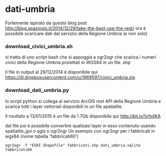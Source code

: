 # dati-umbria
Fortemente ispirato da questo blog post http://blog.spaziogis.it/2014/12/29/take-the-best-use-the-rest/ ora è possibile scaricare dati dal servizio della Regione Umbria (e non solo)

### download_civici_umbria.sh 

si tratta di uno script bash che si appoggia a ogr2ogr che scarica i numeri civici della Regione Umbria proiettati in WGS84 in un file .shp

Il file in output al 29/12/2014 è disponibile qui
https://dl.dropboxusercontent.com/u/1969597/civici_umbria.zip

### download_dati_umbria.py 
lo script python si collega al servizio ArcGIS rest API della Regione Umbria e scarica tutti i layer vettoriali disponibili in un file spatialite.

Il risultato a 13/01/2015 è un file da 1.7Gb disponibile qui
http://bit.ly/1yfmlKA

dal file poi è possibile convertire qualsiasi layer in esso contenuto usando spatialite_gui o qgis o ogr2ogr
Un esempio con  ogr2ogr per i fabbricati in wgs84 (nome tabella 'fabbricati60')
```
ogr2ogr -f "ESRI Shapefile" fabbricati.shp dati_umbria.sqlite fabbricati60
```


